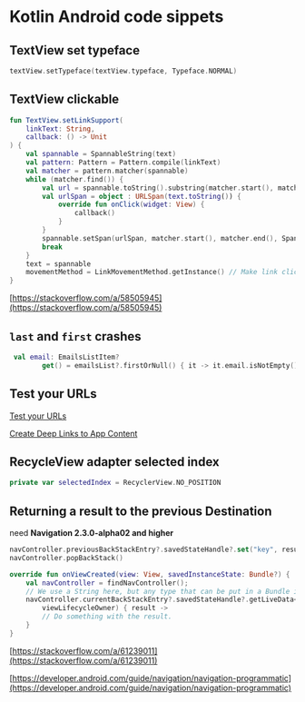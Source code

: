 # Kotlin Android code sippets

## TextView set typeface

```kotlin
textView.setTypeface(textView.typeface, Typeface.NORMAL)
```

## TextView clickable

```kotlin
fun TextView.setLinkSupport(
    linkText: String,
    callback: () -> Unit
) {
    val spannable = SpannableString(text)
    val pattern: Pattern = Pattern.compile(linkText)
    val matcher = pattern.matcher(spannable)
    while (matcher.find()) {
        val url = spannable.toString().substring(matcher.start(), matcher.end())
        val urlSpan = object : URLSpan(text.toString()) {
            override fun onClick(widget: View) {
                callback()
            }
        }
        spannable.setSpan(urlSpan, matcher.start(), matcher.end(), Spanned.SPAN_EXCLUSIVE_EXCLUSIVE)
        break
    }
    text = spannable
    movementMethod = LinkMovementMethod.getInstance() // Make link clickable
}
```

[https://stackoverflow.com/a/58505945](https://stackoverflow.com/a/58505945)

## `last` and `first` crashes

```kotlin
 val email: EmailsListItem?
        get() = emailsList?.firstOrNull() { it -> it.email.isNotEmpty() }
```

## Test your URLs

[Test your URLs](https://firebase.google.com/docs/app-indexing/android/test)

[Create Deep Links to App Content](https://developer.android.com/training/app-links/deep-linking)

## RecycleView adapter selected index

```kotlin
private var selectedIndex = RecyclerView.NO_POSITION
```

## Returning a result to the previous Destination

need **Navigation 2.3.0-alpha02 and higher**

```kotlin
navController.previousBackStackEntry?.savedStateHandle?.set("key", result)
navController.popBackStack()

override fun onViewCreated(view: View, savedInstanceState: Bundle?) {
    val navController = findNavController();
    // We use a String here, but any type that can be put in a Bundle is supported
    navController.currentBackStackEntry?.savedStateHandle?.getLiveData<String>("key")?.observe(
        viewLifecycleOwner) { result ->
        // Do something with the result.
    }
}
```

[https://stackoverflow.com/a/61239011](https://stackoverflow.com/a/61239011)

[https://developer.android.com/guide/navigation/navigation-programmatic](https://developer.android.com/guide/navigation/navigation-programmatic)
